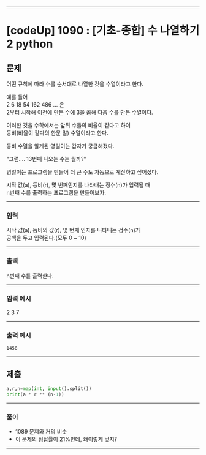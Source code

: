 
---

# [codeUp] 1090 : [기초-종합] 수 나열하기2 python


## 문제
어떤 규칙에 따라 수를 순서대로 나열한 것을 수열이라고 한다.

예를 들어       
2 6 18 54 162 486 ... 은        
2부터 시작해 이전에 만든 수에 3을 곱해 다음 수를 만든 수열이다.

이러한 것을 수학에서는 앞뒤 수들의 비율이 같다고 하여       
등비(비율이 같다의 한문 말) 수열이라고 한다.


등비 수열을 알게된 영일이는 갑자기 궁금해졌다.

"그럼.... 13번째 나오는 수는 뭘까?"

영일이는 프로그램을 만들어 더 큰 수도 자동으로 계산하고 싶어졌다.


시작 값(a), 등비(r), 몇 번째인지를 나타내는 정수(n)가 입력될 때     
n번째 수를 출력하는 프로그램을 만들어보자.






---
### 입력 

시작 값(a), 등비의 값(r), 몇 번째 인지를 나타내는 정수(n)가     
공백을 두고 입력된다.(모두 0 ~ 10)



---
### 출력   

n번째 수를 출력한다.


---
### 입력 예시

2 3 7

---
### 출력 예시
```
1458
```
---
제출
---
```python
a,r,n=map(int, input().split())
print(a * r ** (n-1))
```



---
### 풀이
* 1089 문제와 거의 비슷
* 이 문제의 정답률이 21%인데, 왜이렇게 낮지?

---
